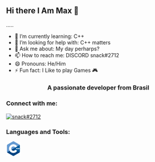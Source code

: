 ## Hi there  I Am Max 👋

<!--
**max1337xyz/max1337xyz** is a ✨ _special_ ✨ repository because its `README.md` (this file) appears on your GitHub profile.
-->.....

- 🌱 I’m currently learning: C++
- 🤔 I’m looking for help with: C++ matters
- 💬 Ask me about: My day perharps?
- 📫 How to reach me: DISCORD snack#2712
- 😄 Pronouns: He/Him
- ⚡ Fun fact: I Like to play Games 🎮

<h3 align="center">A passionate  developer from Brasil <h3>

<h3 align="left">Connect with me:</h3>
<p align="left">
<a href="https://discord.gg/snack#2712" target="blank"><img align="center" src="https://raw.githubusercontent.com/rahuldkjain/github-profile-readme-generator/master/src/images/icons/Social/discord.svg" alt="snack#2712" height="30" width="40" /></a>
</p>

<h3 align="left">Languages and Tools:</h3>
<p align="left"> <a href="https://www.w3schools.com/cpp/" target="_blank" rel="noreferrer"> <img src="https://raw.githubusercontent.com/devicons/devicon/master/icons/cplusplus/cplusplus-original.svg" alt="cplusplus" width="40" height="40"/> </a> <a width="40" height="40"/> </a> </p>

